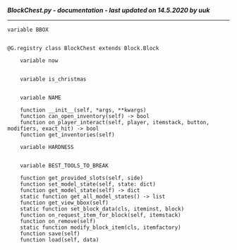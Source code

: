 ***BlockChest.py - documentation - last updated on 14.5.2020 by uuk***
___

    variable BBOX


    @G.registry class BlockChest extends Block.Block

        variable now


        variable is_christmas


        variable NAME

        function __init__(self, *args, **kwargs)
        function can_open_inventory(self) -> bool
        function on_player_interact(self, player, itemstack, button, modifiers, exact_hit) -> bool
        function get_inventories(self)

        variable HARDNESS


        variable BEST_TOOLS_TO_BREAK

        function get_provided_slots(self, side)
        function set_model_state(self, state: dict)
        function get_model_state(self) -> dict
        static function get_all_model_states() -> list
        function get_view_bbox(self)
        static function set_block_data(cls, iteminst, block)
        function on_request_item_for_block(self, itemstack)
        function on_remove(self)
        static function modify_block_item(cls, itemfactory)
        function save(self)
        function load(self, data)